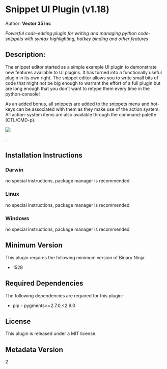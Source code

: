 # Snippet UI Plugin (v1.18)
Author: **Vector 35 Inc**

_Powerful code-editing plugin for writing and managing python code-snippets with syntax highlighting, hotkey binding and other features_

## Description:

The snippet editor started as a simple example UI plugin to demonstrate new features available to UI plugins. It has turned into a functionally useful plugin in its own right. The snippet editor allows you to write small bits of code that might not be big enough to warrant the effort of a full plugin but are long enough that you don't want to retype them every time in the python-console!

As an added bonus, all snippets are added to the snippets menu and hot-keys can be associated with them as they make use of the action system. All action-system items are also available through the command-palette (CTL/CMD-p).

![](https://github.com/Vector35/snippets/blob/master/media/snippets.gif?raw=true)

.


## Installation Instructions

### Darwin

no special instructions, package manager is recommended

### Linux

no special instructions, package manager is recommended

### Windows

no special instructions, package manager is recommended

## Minimum Version

This plugin requires the following minimum version of Binary Ninja:

* 1528



## Required Dependencies

The following dependencies are required for this plugin:

 * pip - pygments>=2.7.0,<2.9.0


## License

This plugin is released under a MIT license.
## Metadata Version

2
